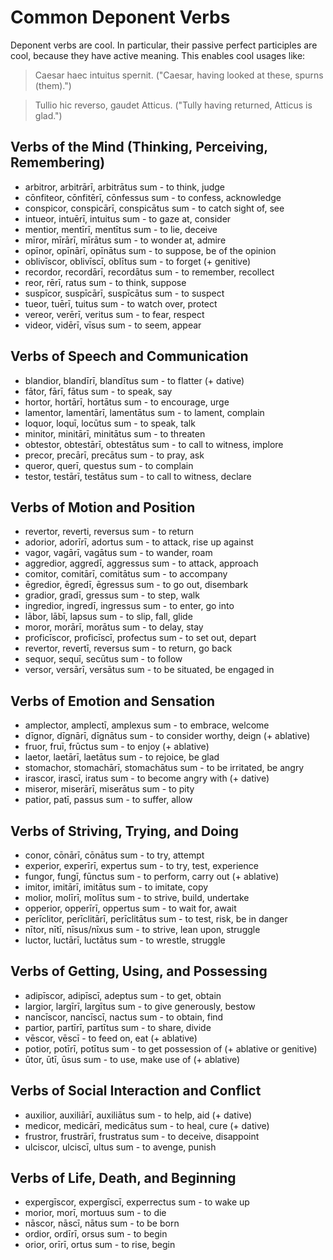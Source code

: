 # Common Deponent Verbs

Deponent verbs are cool. In particular, their passive perfect
participles are cool, because they have active meaning. 
This enables cool usages like: 

> Caesar haec intuitus spernit. ("Caesar, having looked at these, spurns (them).")

> Tullio hic reverso, gaudet Atticus. ("Tully having returned, Atticus is glad.") 

## Verbs of the Mind (Thinking, Perceiving, Remembering)

* arbitror, arbitrārī, arbitrātus sum - to think, judge
* cōnfiteor, cōnfitērī, cōnfessus sum - to confess, acknowledge
* conspicor, conspicārī, conspicātus sum - to catch sight of, see
* intueor, intuērī, intuitus sum - to gaze at, consider
* mentior, mentīrī, mentītus sum - to lie, deceive
* mīror, mīrārī, mīrātus sum - to wonder at, admire
* opīnor, opīnārī, opīnātus sum - to suppose, be of the opinion
* oblivīscor, oblivīscī, oblītus sum - to forget (+ genitive)
* recordor, recordārī, recordātus sum - to remember, recollect
* reor, rērī, ratus sum - to think, suppose
* suspīcor, suspīcārī, suspīcātus sum - to suspect
* tueor, tuērī, tuitus sum - to watch over, protect
* vereor, verērī, veritus sum - to fear, respect
* videor, vidērī, vīsus sum - to seem, appear

## Verbs of Speech and Communication

* blandior, blandīrī, blandītus sum - to flatter (+ dative)
* fātor, fārī, fātus sum - to speak, say
* hortor, hortārī, hortātus sum - to encourage, urge
* lamentor, lamentārī, lamentātus sum - to lament, complain
* loquor, loquī, locūtus sum - to speak, talk
* minitor, minitārī, minitātus sum - to threaten
* obtestor, obtestārī, obtestātus sum - to call to witness, implore
* precor, precārī, precātus sum - to pray, ask
* queror, querī, questus sum - to complain
* testor, testārī, testātus sum - to call to witness, declare

## Verbs of Motion and Position

* revertor, reverti, reversus sum - to return 
* adorior, adorīrī, adortus sum - to attack, rise up against
* vagor, vagārī, vagātus sum - to wander, roam
* aggredior, aggredī, aggressus sum - to attack, approach
* comitor, comitārī, comitātus sum - to accompany
* ēgredior, ēgredī, ēgressus sum - to go out, disembark
* gradior, gradī, gressus sum - to step, walk
* ingredior, ingredī, ingressus sum - to enter, go into
* lābor, lābī, lapsus sum - to slip, fall, glide
* moror, morārī, morātus sum - to delay, stay
* proficīscor, proficīscī, profectus sum - to set out, depart
* revertor, revertī, reversus sum - to return, go back
* sequor, sequī, secūtus sum - to follow
* versor, versārī, versātus sum - to be situated, be engaged in

## Verbs of Emotion and Sensation

* amplector, amplectī, amplexus sum - to embrace, welcome
* dīgnor, dīgnārī, dīgnātus sum - to consider worthy, deign (+ ablative)
* fruor, fruī, frūctus sum - to enjoy (+ ablative)
* laetor, laetārī, laetātus sum - to rejoice, be glad
* stomachor, stomachārī, stomachātus sum - to be irritated, be angry
* irascor, irascī, iratus sum - to become angry with (+ dative)
* miseror, miserārī, miserātus sum - to pity
* patior, patī, passus sum - to suffer, allow

## Verbs of Striving, Trying, and Doing

* conor, cōnārī, cōnātus sum - to try, attempt
* experior, experīrī, expertus sum - to try, test, experience
* fungor, fungī, fūnctus sum - to perform, carry out (+ ablative)
* imitor, imitārī, imitātus sum - to imitate, copy
* molior, molīrī, molītus sum - to strive, build, undertake
* opperior, opperīrī, oppertus sum - to wait for, await
* perīclitor, perīclitārī, perīclitātus sum - to test, risk, be in danger
* nītor, nītī, nīsus/nīxus sum - to strive, lean upon, struggle
* luctor, luctārī, luctātus sum - to wrestle, struggle

## Verbs of Getting, Using, and Possessing

* adipīscor, adipīscī, adeptus sum - to get, obtain
* largior, largīrī, largītus sum - to give generously, bestow
* nancīscor, nancīscī, nactus sum - to obtain, find
* partior, partīrī, partītus sum - to share, divide
* vēscor, vēscī - to feed on, eat (+ ablative)
* potior, potīrī, potītus sum - to get possession of (+ ablative or genitive)
* ūtor, ūtī, ūsus sum - to use, make use of (+ ablative)

## Verbs of Social Interaction and Conflict

* auxilior, auxiliārī, auxiliātus sum - to help, aid (+ dative)
* medicor, medicārī, medicātus sum - to heal, cure (+ dative)
* frustror, frustrārī, frustratus sum - to deceive, disappoint
* ulciscor, ulciscī, ultus sum - to avenge, punish

## Verbs of Life, Death, and Beginning

* expergīscor, expergīscī, experrectus sum - to wake up
* morior, morī, mortuus sum - to die
* nāscor, nāscī, nātus sum - to be born
* ordior, ordīrī, orsus sum - to begin
* orior, orīrī, ortus sum - to rise, begin
